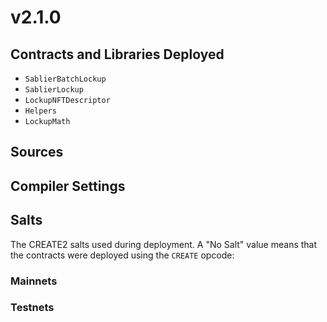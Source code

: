 # v2.1.0

## Contracts and Libraries Deployed

- `SablierBatchLockup`
- `SablierLockup`
- `LockupNFTDescriptor`
- `Helpers`
- `LockupMath`

## Sources

<!-- TODO -->

## Compiler Settings

<!-- TODO -->

## Salts

The CREATE2 salts used during deployment. A "No Salt" value means that the contracts were deployed using the `CREATE`
opcode:

### Mainnets

<!-- TODO -->

### Testnets

<!-- TODO -->
